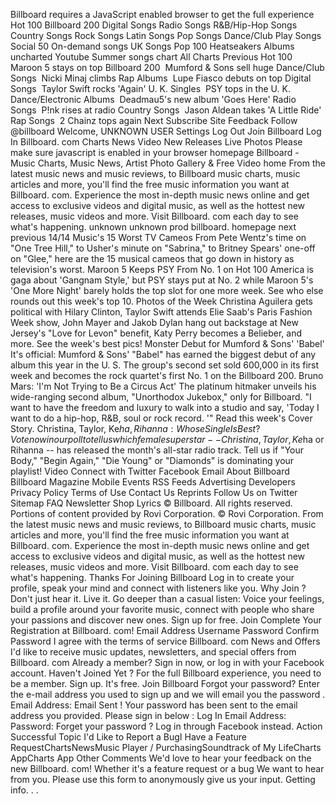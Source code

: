 Billboard requires a JavaScript enabled browser to get the full experience Hot 100 Billboard 200 Digital Songs Radio Songs R&B/Hip-Hop Songs Country Songs Rock Songs Latin Songs Pop Songs Dance/Club Play Songs Social 50 On-demand songs UK Songs Pop 100 Heatseakers Albums uncharted Youtube Summer songs chart All Charts Previous Hot 100  Maroon 5 stays on top Billboard 200  Mumford & Sons sell huge Dance/Club Songs  Nicki Minaj climbs Rap Albums  Lupe Fiasco debuts on top Digital Songs  Taylor Swift rocks 'Again' U. K. Singles  PSY tops in the U. K. Dance/Electronic Albums  Deadmau5's new album 'Goes Here' Radio Songs  P!nk rises at radio Country Songs  Jason Aldean takes 'A Little Ride' Rap Songs  2 Chainz tops again Next Subscribe Site Feedback Follow @billboard Welcome, UNKNOWN USER Settings Log Out Join Billboard Log In Billboard. com Charts News Video New Releases Live Photos Please make sure javascript is enabled in your browser homepage Billboard - Music Charts, Music News, Artist Photo Gallery & Free Video home From the latest music news and music reviews, to Billboard music charts, music articles and more, you'll find the free music information you want at Billboard. com. Experience the most in-depth music news online and get access to exclusive videos and digital music, as well as the hottest new releases, music videos and more. Visit Billboard. com each day to see what's happening. unknown unknown prod billboard. homepage next previous 14/14 Music's 15 Worst TV Cameos From Pete Wentz's time on "One Tree Hill," to Usher's minute on "Sabrina," to Britney Spears' one-off on "Glee," here are the 15 musical cameos that go down in history as television's worst. Maroon 5 Keeps PSY From No. 1 on Hot 100 America is gaga about 'Gangnam Style,' but PSY stays put at No. 2 while Maroon 5's 'One More Night' barely holds the top slot for one more week. See who else rounds out this week's top 10. Photos of the Week Christina Aguilera gets political with Hilary Clinton, Taylor Swift attends Elie Saab's Paris Fashion Week show, John Mayer and Jakob Dylan hang out backstage at New Jersey's "Love for Levon" benefit, Katy Perry becomes a Belieber, and more. See the week's best pics! Monster Debut for Mumford & Sons' 'Babel' It's official: Mumford & Sons' "Babel" has earned the biggest debut of any album this year in the U. S. The group's second set sold 600,000 in its first week and becomes the rock quartet's first No. 1 on the Billboard 200. Bruno Mars: 'I'm Not Trying to Be a Circus Act' The platinum hitmaker unveils his wide-ranging second album, "Unorthodox Jukebox," only for Billboard. "I want to have the freedom and luxury to walk into a studio and say, 'Today I want to do a hip-hop, R&B, soul or rock record. '" Read this week's Cover Story. Christina, Taylor, Ke$ha, Rihanna: Whose Single Is Best? Vote now in our poll to tell us which female superstar -- Christina, Taylor, Ke$ha or Rihanna -- has released the month's all-star radio track. Tell us if "Your Body," "Begin Again," "Die Young" or "Diamonds" is dominating your playlist! Video Connect with Twitter Facebook Email About Billboard Billboard Magazine Mobile Events RSS Feeds Advertising Developers Privacy Policy Terms of Use Contact Us Reprints Follow Us on Twitter Sitemap FAQ Newsletter Shop Lyrics © Billboard. All rights reserved. Portions of content provided by Rovi Corporation. © Rovi Corporation. From the latest music news and music reviews, to Billboard music charts, music articles and more, you'll find the free music information you want at Billboard. com. Experience the most in-depth music news online and get access to exclusive videos and digital music, as well as the hottest new releases, music videos and more. Visit Billboard. com each day to see what's happening. Thanks For Joining Billboard Log in to create your profile, speak your mind and connect with listeners like you. Why Join ? Don't just hear it. Live it. Go deeper than a casual listen: Voice your feelings, build a profile around your favorite music, connect with people who share your passions and discover new ones. Sign up for free. Join Complete Your Registration at Billboard. com! Email Address Username Password Confirm Password I agree with the terms of service Billboard. com News and Offers I'd like to receive music updates, newsletters, and special offers from Billboard. com Already a member? Sign in now, or log in with your Facebook account. Haven't Joined Yet ? For the full Billboard experience, you need to be a member. Sign up. It's free. Join Billboard Forgot your password? Enter the e-mail address you used to sign up and we will email you the password . Email Address: Email Sent ! Your password has been sent to the email address you provided. Please sign in below : Log In Email Address: Password: Forget your password ? Log in through Facebook instead. Action Successful Topic I'd Like to Report a BugI Have a Feature RequestChartsNewsMusic Player / PurchasingSoundtrack of My LifeCharts AppCharts App Other Comments We'd love to hear your feedback on the new Billboard. com! Whether it's a feature request or a bug We want to hear from you. Please use this form to anonymously give us your input. Getting info. . .